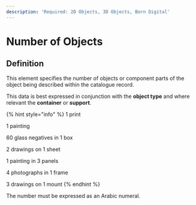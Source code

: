 ```yaml
---
description: 'Required: 2D Objects, 3D Objects, Born Digital'
---
```


# Number of Objects

## Definition

This element specifies the number of objects or component parts of the object being described within the catalogue record. 

This data is best expressed in conjunction with the **object type** and where relevant the **container** or **support**.

{% hint style="info" %}
1 print

1 painting

60 glass negatives in 1 box 

2 drawings on 1 sheet 

1 painting in 3 panels 

4 photographs in 1 frame 

3 drawings on 1 mount
{% endhint %}

The number must be expressed as an Arabic numeral.

